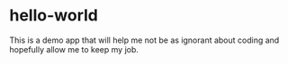 hello-world
===========

This is a demo app that will help me not be as ignorant about coding and hopefully allow me to keep my job.
